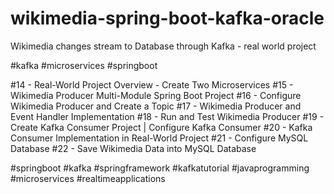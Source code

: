 # wikimedia-spring-boot-kafka-oracle
Wikimedia changes stream to Database through Kafka - real world project

  #kafka #microservices #springboot

#14 - Real-World Project Overview - Create Two Microservices
#15 - Wikimedia Producer Multi-Module Spring Boot Project
#16 - Configure Wikimedia Producer and Create a Topic
#17 - Wikimedia Producer and Event Handler Implementation
#18 - Run and Test Wikimedia Producer
#19 - Create Kafka Consumer Project | Configure Kafka Consumer
#20 - Kafka Consumer Implementation in Real-World Project
#21 - Configure MySQL Database
#22 - Save Wikimedia Data into MySQL Database


#springboot #kafka #springframework #kafkatutorial #javaprogramming #microservices #realtimeapplications

